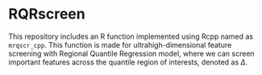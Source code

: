 # RQRscreen

This repository includes an R function implemented using Rcpp named as `mrqscr_cpp`. This function is made for ultrahigh-dimensional feature screening with Regional Quantile Regression model, where we can screen important features across the quantile region of interests, denoted as $\Delta$. 
